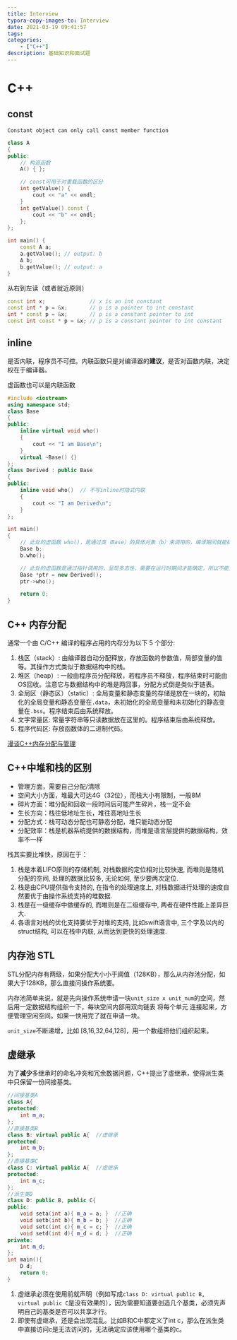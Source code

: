 ```yaml
---
title: Interview
typora-copy-images-to: Interview
date: 2021-03-19 09:41:57
tags:
categories:
    - ["C++"]
description: 基础知识和面试题
---
```


# C++

## const

`Constant object can only call const member function`

```c++
class A
{
public:
    // 构造函数
    A() { };

    // const可用于对重载函数的区分
    int getValue() {
        cout << "a" << endl;
    }
    int getValue() const {
        cout << "b" << endl;
    };
};

int main() {
    const A a;
    a.getValue(); // output: b
    A b;
    b.getValue(); // output: a
}
```

从右到左读（或者就近原则）

```c++
const int x;              // x is an int constant
const int * p = &x;       // p is a pointer to int constant
int * const p = &x;       // p is a constant pointer to int
const int const * p = &x; // p is a constant pointer to int constant
```

## inline

是否内联，程序员不可控。内联函数只是对编译器的**建议**，是否对函数内联，决定权在于编译器。

虚函数也可以是内联函数

```c++
#include <iostream>  
using namespace std;
class Base
{
public:
    inline virtual void who()
    {
        cout << "I am Base\n";
    }
    virtual ~Base() {}
};
class Derived : public Base
{
public:
    inline void who()  // 不写inline时隐式内联
    {
        cout << "I am Derived\n";
    }
};

int main()
{
    // 此处的虚函数 who()，是通过类（Base）的具体对象（b）来调用的，编译期间就能确定了，所以它可以是内联的，但最终是否内联取决于编译器。 
    Base b;
    b.who();

    // 此处的虚函数是通过指针调用的，呈现多态性，需要在运行时期间才能确定，所以不能为内联。  
    Base *ptr = new Derived();
    ptr->who();

    return 0;
} 
```

## C++ 内存分配

通常一个由 C/C++ 编译的程序占用的内存分为以下 5 个部分:

1. 栈区（stack）: 由编译器自动分配释放，存放函数的参数值，局部变量的值等。其操作方式类似于数据结构中的栈。
2. 堆区（heap）: 一般由程序员分配释放，若程序员不释放，程序结束时可能由OS回收。注意它与数据结构中的堆是两回事，分配方式倒是类似于链表。
3. 全局区（静态区）（static）: 全局变量和静态变量的存储是放在一块的，初始化的全局变量和静态变量在`.data`，未初始化的全局变量和未初始化的静态变量在`.bss`。程序结束后由系统释放。
4. 文字常量区: 常量字符串等只读数据放在这里的。程序结束后由系统释放。
5. 程序代码区: 存放函数体的二进制代码。

[漫谈C++内存分配与管理](http://whatbeg.com/2019/04/16/cppmemory.html)

## C++中堆和栈的区别

- 管理方面，需要自己分配/清除
- 空间大小方面，堆最大可达4G（32位），而栈大小有限制，一般8M
- 碎片方面：堆分配和回收一段时间后可能产生碎片，栈一定不会
- 生长方向：栈往低地址生长，堆往高地址生长
- 分配方式：栈可动态分配也可静态分配，堆只能动态分配
- 分配效率：栈是机器系统提供的数据结构，而堆是语言层提供的数据结构，效率不一样

栈其实要比堆快，原因在于：

1. 栈是本着LIFO原则的存储机制, 对栈数据的定位相对比较快速, 而堆则是随机分配的空间, 处理的数据比较多, 无论如何, 至少要两次定位.
2. 栈是由CPU提供指令支持的, 在指令的处理速度上, 对栈数据进行处理的速度自然要优于由操作系统支持的堆数据.
3. 栈是在一级缓存中做缓存的, 而堆则是在二级缓存中, 两者在硬件性能上差异巨大.
4. 各语言对栈的优化支持要优于对堆的支持, 比如swift语言中, 三个字及以内的struct结构, 可以在栈中内联, 从而达到更快的处理速度.

## 内存池 STL

STL分配内存有两级，如果分配大小小于阈值（128KB），那么从内存池分配，如果大于128KB，那么直接问操作系统要。

内存池简单来说，就是先向操作系统申请一块`unit_size x unit_num`的空间，然后用一定数据结构组织一下，每块空间内部用双向链表 将每个单元 连接起来，方便管理空闲空间。如果一快用完了就在申请一块。

`unit_size`不断递增，比如 [8,16,32,64,128]，用一个数组把他们组织起来。



## 虚继承

为了**减少**多继承时的命名冲突和冗余数据问题，C++提出了虚继承，使得派生类中只保留一份间接基类。

```c++
//间接基类A
class A{
protected:
    int m_a;
};
//直接基类B
class B: virtual public A{  //虚继承
protected:
    int m_b;
};
//直接基类C
class C: virtual public A{  //虚继承
protected:
    int m_c;
};
//派生类D
class D: public B, public C{
public:
    void seta(int a){ m_a = a; }  //正确
    void setb(int b){ m_b = b; }  //正确
    void setc(int c){ m_c = c; }  //正确
    void setd(int d){ m_d = d; }  //正确
private:
    int m_d;
};
int main(){
    D d;
    return 0;
}
```

1. 虚继承必须在使用前就声明（例如写成`class D: virtual public B, virtual public C`是没有效果的），因为需要知道要创造几个基类，必须先声明自己的基类是否可以共享才行。
2. 即使有虚继承，还是会出现混乱。比如B和C中都定义了int c，那么在派生类中直接访问c是无法访问的，无法确定应该使用哪个基类的c。